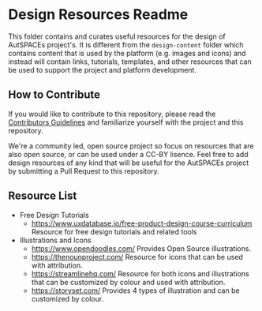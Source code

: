 # Design Resources Readme

This folder contains and curates useful resources for the design of AutSPACEs project's. It is different from the `design-content` folder which contains content that is used by the platform (e.g. images and icons) and instead will contain links, tutorials, templates, and other resources that can be used to support the project and platform development. 


## How to Contribute 
If you would like to contribute to this repository, please read the [Contributors Guidelines](https://github.com/alan-turing-institute/AutisticaCitizenScience/blob/master/.github/CONTRIBUTING.md) and familiarize yourself with the project and this repository. 

We're a community led, open source project so focus on resources that are also open source, or can be used under a CC-BY lisence. Feel free to add design resources of any kind that will be useful for the AutSPACEs project by submitting a Pull Request to this repository. 

## Resource List 
* Free Design Tutorials
  *  https://www.uxdatabase.io/free-product-design-course-curriculum Resource for free design tutorials and related tools 
* Illustrations and Icons
  * https://www.opendoodles.com/ Provides Open Source illustrations. 
  * https://thenounproject.com/ Resource for icons that can be used with attribution.
  * https://streamlinehq.com/ Resource for both icons and illustrations that can be customized by colour and used with attribution. 
  * https://storyset.com/ Provides 4 types of illustration and can be customized by colour. 
